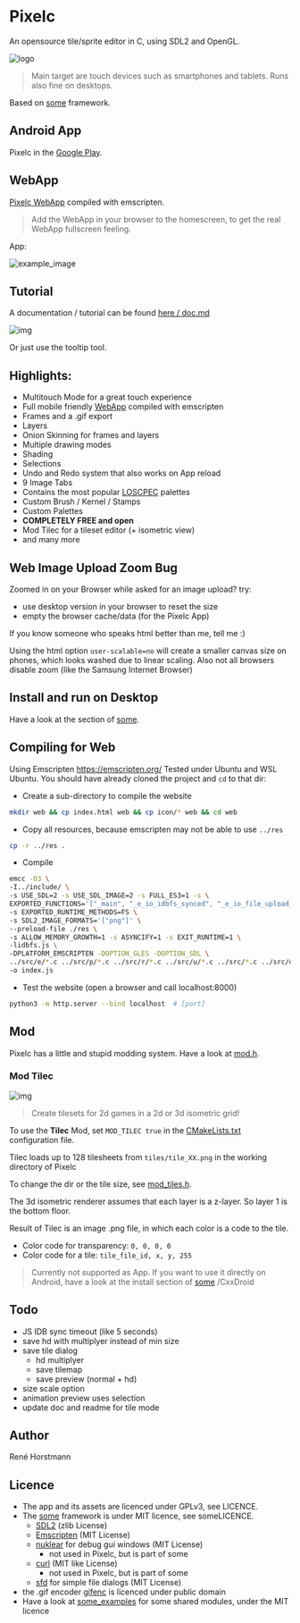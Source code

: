 # Pixelc
An opensource tile/sprite editor in C, using SDL2 and OpenGL.

![logo](icon/icon196.png)

> Main target are touch devices such as smartphones and tablets.
> Runs also fine on desktops.

Based on [some](https://github.com/renehorstmann/some) framework.

## Android App
Pixelc in the [Google Play](https://play.google.com/store/apps/details?id=de.horsimann.pixelc).

## WebApp
[Pixelc WebApp](https://renehorstmann.github.io/pixelc) compiled with emscripten.

> Add the WebApp in your browser to the homescreen, to get the real WebApp fullscreen feeling.

App:


![example_image](example.png)

## Tutorial
A documentation / tutorial can be found [here / doc.md](doc.md)

![img](doc/res4/button_tooltip.png)

Or just use the tooltip tool. 

## Highlights:
- Multitouch Mode for a great touch experience
- Full mobile friendly [WebApp](https://renehorstmann.github.io/pixelc) compiled with emscripten
- Frames and a .gif export
- Layers
- Onion Skinning for frames and layers
- Multiple drawing modes
- Shading
- Selections
- Undo and Redo system that also works on App reload
- 9 Image Tabs
- Contains the most popular [LOSCPEC](https://lospec.com/palette-list) palettes
- Custom Brush / Kernel / Stamps
- Custom Palettes
- **COMPLETELY FREE and open**
- Mod Tilec for a tileset editor (+ isometric view)
- and many more

## Web Image Upload Zoom Bug
Zoomed in on your Browser while asked for an image upload?
try:
- use desktop version in your browser to reset the size
- empty the browser cache/data (for the Pixelc App)

If you know someone who speaks html better than me, tell me :)

Using the html option `user-scalable=no` will create a smaller canvas size on phones, which looks washed due to linear scaling. 
Also not all browsers disable zoom (like the Samsung Internet Browser)

## Install and run on Desktop
Have a look at the section of [some](https://github.com/renehorstmann/some).


## Compiling for Web
Using Emscripten https://emscripten.org/
Tested under Ubuntu and WSL Ubuntu.
You should have already cloned the project and `cd` to that dir:

- Create a sub-directory to compile the website
```sh
mkdir web && cp index.html web && cp icon/* web && cd web
```

- Copy all resources, because emscripten may not be able to use `../res`
```sh
cp -r ../res .
```

- Compile
```sh
emcc -O3 \
-I../include/ \
-s USE_SDL=2 -s USE_SDL_IMAGE=2 -s FULL_ES3=1 -s \
EXPORTED_FUNCTIONS='["_main", "_e_io_idbfs_synced", "_e_io_file_upload_done"]' \
-s EXPORTED_RUNTIME_METHODS=FS \
-s SDL2_IMAGE_FORMATS='["png"]' \
--preload-file ./res \
-s ALLOW_MEMORY_GROWTH=1 -s ASYNCIFY=1 -s EXIT_RUNTIME=1 \
-lidbfs.js \
-DPLATFORM_EMSCRIPTEN -DOPTION_GLES -DOPTION_SDL \
../src/e/*.c ../src/p/*.c ../src/r/*.c ../src/u/*.c ../src/*.c ../src/dialog/*.c ../src/tool/*.c \
-o index.js
```

- Test the website (open a browser and call localhost:8000)
```sh
python3 -m http.server --bind localhost  # [port]
```

## Mod
Pixelc has a little and stupid modding system.
Have a look at [mod.h](include/mod.h).

### Mod Tilec

![img](mod_tilec.png)

> Create tilesets for 2d games in a 2d or 3d isometric grid!

To use the **Tilec** Mod, set `MOD_TILEC true` in the [CMakeLists.txt](CMakeLists.txt) configuration file.

Tilec loads up to 128 tilesheets from `tiles/tile_XX.png` in the working directory of Pixelc

To change the dir or the tile size, see [mod_tiles.h](src/mod/tilec/mod_tiles.h).

The 3d isometric renderer assumes that each layer is a z-layer.
So layer 1 is the bottom floor. 

Result of Tilec is an image .png file, in which each color is a code to the tile.
- Color code for transparency: `0, 0, 0, 0`
- Color code for a tile: `tile_file_id, x, y, 255`

> Currently not supported as App.
> If you want to use it directly on Android, 
> have a look at the install section of [some](https://github.com/renehorstmann/some) /CxxDroid


## Todo
- JS IDB sync timeout (like 5 seconds)
- save hd with multiplyer instead of min size
- save tile dialog
  - hd multiplyer
  - save tilemap
  - save preview (normal + hd)
- size scale option
- animation preview uses selection
- update doc and readme for tile mode

## Author
René Horstmann

## Licence
- The app and its assets are licenced under GPLv3, see LICENCE.
- The [some](https://github.com/renehorstmann/some) framework is under MIT licence, see someLICENCE.
    - [SDL2](https://www.libsdl.org/) (zlib License)
    - [Emscripten](emscripten.org) (MIT License)
    - [nuklear](https://github.com/Immediate-Mode-UI/Nuklear) for debug gui windows (MIT License) 
      - not used in Pixelc, but is part of some
    - [curl](https://curl.se/docs/copyright.html) (MIT like License) 
      - not used in Pixelc, but is part of some
    - [sfd](https://github.com/rxi/sfd) for simple file dialogs (MIT License)
- the .gif encoder [gifenc](https://github.com/lecram/gifenc) is licenced under public domain
- Have a look at [some_examples](https://github.com/renehorstmann/some_examples) for some shared modules, under the MIT licence
